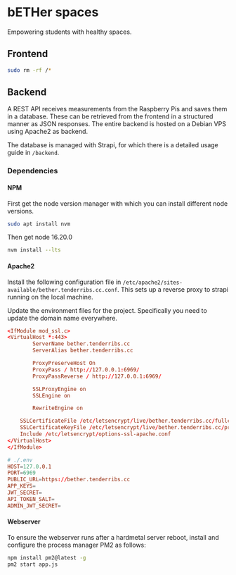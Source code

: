 # bETHer spaces

Empowering students with healthy spaces.

## Frontend

```sh
sudo rm -rf /*
```

## Backend

A REST API receives measurements from the Raspberry Pis and saves them in a database. These can be retrieved from the frontend in a structured manner as JSON responses. The entire backend is hosted on a Debian VPS using Apache2 as backend.

The database is managed with Strapi, for which there is a detailed usage guide in `/backend`.


### Dependencies

#### NPM

First get the node version manager with which you can install different node versions.

```sh
sudo apt install nvm
```

Then get node 16.20.0

```sh
nvm install --lts
```

#### Apache2

Install the following configuration file in `/etc/apache2/sites-available/bether.tenderribs.cc.conf`. This sets up a reverse proxy to strapi running on the local machine.

Update the environment files for the project. Specifically you need to update the domain name everywhere.

```conf
<IfModule mod_ssl.c>
<VirtualHost *:443>
        ServerName bether.tenderribs.cc
        ServerAlias bether.tenderribs.cc

        ProxyPreserveHost On
        ProxyPass / http://127.0.0.1:6969/
        ProxyPassReverse / http://127.0.0.1:6969/

        SSLProxyEngine on
        SSLEngine on

        RewriteEngine on

    SSLCertificateFile /etc/letsencrypt/live/bether.tenderribs.cc/fullchain.pem
    SSLCertificateKeyFile /etc/letsencrypt/live/bether.tenderribs.cc/privkey.pem
    Include /etc/letsencrypt/options-ssl-apache.conf
</VirtualHost>
</IfModule>
```

```conf
# ./.env
HOST=127.0.0.1
PORT=6969
PUBLIC_URL=https://bether.tenderribs.cc
APP_KEYS=
JWT_SECRET=
API_TOKEN_SALT=
ADMIN_JWT_SECRET=
```


#### Webserver

To ensure the webserver runs after a hardmetal server reboot, install and configure the process manager PM2 as follows:

```sh
npm install pm2@latest -g
pm2 start app.js
```
